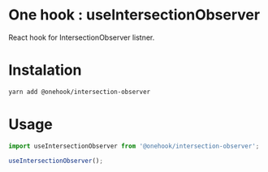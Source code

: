 # One hook : useIntersectionObserver

React hook for IntersectionObserver listner.

# Instalation

```bash
yarn add @onehook/intersection-observer
```

# Usage

```ts
import useIntersectionObserver from '@onehook/intersection-observer';

useIntersectionObserver();
```
